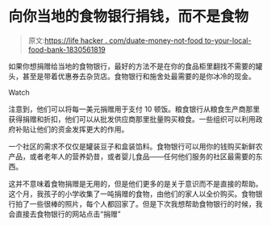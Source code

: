 # 向你当地的食物银行捐钱，而不是食物

> 原文:[https://life hacker . com/duate-money-not-food to-your-local-food-bank-1830561819](https://lifehacker.com/donate-money-not-food-to-your-local-food-bank-1830561819)

如果你想捐赠给当地的食物银行，最好的方法不是在你的食品柜里翻找不需要的罐头，甚至是带着优惠券去杂货店。食物银行和施舍处最需要的是你冰冷的现金。

Watch

注意到，他们可以将每一美元捐赠用于支付 10 顿饭。粮食银行从粮食生产商那里获得捐赠和折扣，他们可以从批发供应商那里批量购买粮食。一些组织可以利用政府补贴让他们的资金发挥更大的作用。

一个社区的需求不仅仅是罐装豆子和盒装馅料。食物银行可以用你的钱购买新鲜农产品，或者老年人的营养奶昔，或者婴儿食品——任何他们服务的社区最需要的东西。

这并不意味着食物捐赠是无用的，但是他们更多的是关于意识而不是直接的帮助。这个月，我孩子的小学收集了一吨捐赠的食物，由他们的家人以全价购买。食物银行拍了一些很棒的照片，每个人都回家了。但是下次我想帮助食物银行的时候，我会直接去食物银行的网站点击“捐赠”